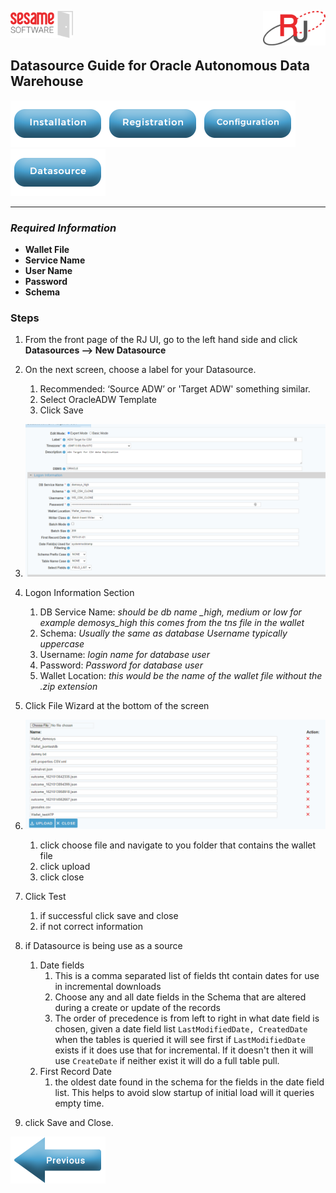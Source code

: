 <img  src="../images/SesameSoftwareLogo-2020Final.png" width="100"><img align=right src="../images/RJOrbitLogo-2021Final.png" width="100">

[comment]: # (Change Heading to reflect Datasource)

## Datasource Guide for Oracle Autonomous Data Warehouse

[comment]: # (Leave Nav BAR untouched)

[![Installation](../images/Button_Installation.png)](../guides/installguide.md)[![Registration](../images/Button_Registration.png)](../guides/RegistrationGuide.md)[![Configuration](../images/Button_Configuration.png)](../guides/configurationGuide.md)[![Datasource](../images/Button_Datasource.png)](README.md)

---
[comment]: # (Leave Or Alter Required info as needed)

### *Required Information*

* **Wallet File**
* **Service Name**
* **User Name**
* **Password**
* **Schema**

### Steps

[comment]: # (step 1 is common to all Datasources)
[comment]: # (Step 2.1and 2.2 should be adjusted for Data Source specific)
[comment]: # (Step 3 should be Image of the datasource you can add the screenshot to the images folder or create a placeholder like {image of datasource screen})
[comment]: # (adjust step 4 and below as needed)

1. From the front page of the RJ UI, go to the left hand side and click **Datasources --> New Datasource**
2. On the next screen, choose a label for your Datasource.
   1. Recommended: ‘Source ADW’ or 'Target ADW' something similar.
   2. Select OracleADW Template
   3. Click Save
3. ![Oracle adw Datasource](../images/ADWDS.PNG)
4. Logon Information Section
   1. DB Service Name: *should be db name _high, medium or low for example demosys_high this comes from the tns file in the wallet*
   2. Schema: *Usually the same as database Username typically uppercase*
   3. Username: *login name for database user*
   4. Password: *Password for database user*
   5. Wallet Location: *this would be the name of the wallet file without the .zip extension*
5. Click File Wizard at the bottom of the screen
6. ![File Wizard](../images/fileWizard.png)
   1. click choose file and navigate to you folder that contains  the wallet file
   2. click upload
   3. click close
7. Click Test
   1. if successful click save and close
   2. if not correct information
8. if Datasource is being use as a source

   1. Date fields
      1. This is a comma separated list of fields tht contain dates for use in incremental downloads
      2. Choose any and all date fields in the Schema that are altered during a create or update of the records
      3. The order of precedence is from left to right in what date field is chosen, given a date field list `LastModifiedDate, CreatedDate` when the tables is queried it will see first if `LastModifiedDate` exists if it does use that for incremental. If it doesn't then it will use `CreateDate` if neither exist it will do a full table pull.
   2. First Record Date
      1. the oldest date found in the schema for the fields in the date field list. This helps to avoid slow startup of initial load will it queries empty time.
9.  click Save and Close.

[![Previous](../images/Left_Arrow_Previous.png)](README.md)

